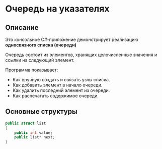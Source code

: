 # Очередь на указателях

## Описание

Это консольное C#-приложение демонстрирует реализацию **односвязного списка (очереди)**

Очередь состоит из элементов, хранящих целочисленные значения и ссылки на следующий элемент.

Программа показывает:
- Как вручную создать и связать узлы списка.
- Как добавить элемент в начало очереди.
- Как удалить последний элемент из очереди.
- Как распечатать содержимое очереди.

## Основные структуры

```csharp
public struct list
{
    public int value;
    public list* next;
}
